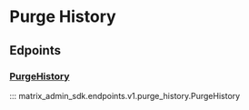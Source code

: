 # Purge History

## Edpoints
### [PurgeHistory](https://matrix-org.github.io/synapse/latest/admin_api/purge_history_api.html)
::: matrix_admin_sdk.endpoints.v1.purge_history.PurgeHistory
